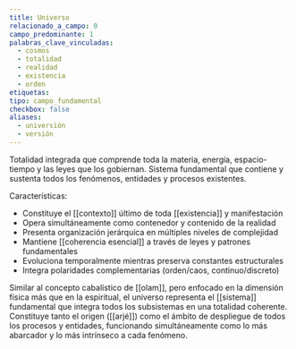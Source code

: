 ```yaml
---
title: Universo
relacionado_a_campo: 0
campo_predominante: 1
palabras_clave_vinculadas:
  - cosmos
  - totalidad
  - realidad
  - existencia
  - orden
etiquetas: 
tipo: campo_fundamental
checkbox: false
aliases:
  - universión
  - versión
---
```


Totalidad integrada que comprende toda la materia, energía, espacio-tiempo y las leyes que los gobiernan. Sistema fundamental que contiene y sustenta todos los fenómenos, entidades y procesos existentes.

Características:
- Constituye el [[contexto]] último de toda [[existencia]] y manifestación
- Opera simultáneamente como contenedor y contenido de la realidad
- Presenta organización jerárquica en múltiples niveles de complejidad
- Mantiene [[coherencia esencial]] a través de leyes y patrones fundamentales
- Evoluciona temporalmente mientras preserva constantes estructurales
- Integra polaridades complementarias (orden/caos, continuo/discreto)

Similar al concepto cabalístico de [[olam]], pero enfocado en la dimensión física más que en la espiritual, el universo representa el [[sistema]] fundamental que integra todos los subsistemas en una totalidad coherente. Constituye tanto el origen ([[arjé]]) como el ámbito de despliegue de todos los procesos y entidades, funcionando simultáneamente como lo más abarcador y lo más intrínseco a cada fenómeno.
